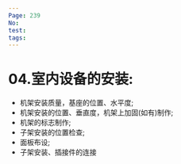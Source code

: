 ```yaml
---
Page: 239
No: 
test: 
tags: 
---
```

# 04.室内设备的安装:
- 机架安装质量，基座的位置、水平度;
- 机架安装的位置、垂直度，机架上加固(如有)制作;
- 机架的标志制作;
- 子架安装的位置检查;
- 面板布设;
- 子架安装、插接件的连接
